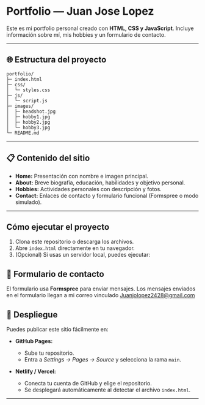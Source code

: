 # Portfolio — Juan Jose Lopez

Este es mi portfolio personal creado con **HTML, CSS y JavaScript**.
Incluye información sobre mí, mis hobbies y un formulario de contacto.

---

## 🌐 Estructura del proyecto

```
portfolio/
├─ index.html
├─ css/
│  └─ styles.css
├─ js/
│  └─ script.js
├─ images/
│  ├─ headshot.jpg
│  ├─ hobby1.jpg
│  ├─ hobby2.jpg
│  └─ hobby3.jpg
└─ README.md
```

---

## 📋 Contenido del sitio

* **Home:** Presentación con nombre e imagen principal.
* **About:** Breve biografía, educación, habilidades y objetivo personal.
* **Hobbies:** Actividades personales con descripción y fotos.
* **Contact:** Enlaces de contacto y formulario funcional (Formspree o modo simulado).

---

##  Cómo ejecutar el proyecto

1. Clona este repositorio o descarga los archivos.
2. Abre `index.html` directamente en tu navegador.
3. (Opcional) Si usas un servidor local, puedes ejecutar:



## 💌 Formulario de contacto

El formulario usa **Formspree** para enviar mensajes.
Los mensajes enviados en el formulario llegan a mi correo vinculado Juanjolopez2428@gmail.com



## 🚀 Despliegue

Puedes publicar este sitio fácilmente en:

* **GitHub Pages:**

  * Sube tu repositorio.
  * Entra a *Settings → Pages → Source* y selecciona la rama `main`.

* **Netlify / Vercel:**

  * Conecta tu cuenta de GitHub y elige el repositorio.
  * Se desplegará automáticamente al detectar el archivo `index.html`.

---

